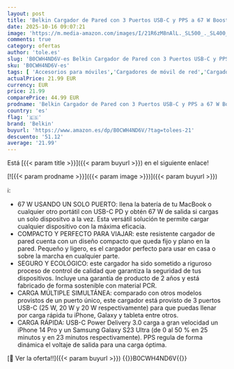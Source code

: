 ```yaml
---
layout: post
title: 'Belkin Cargador de Pared con 3 Puertos USB-C y PPS a 67 W BoostcCharge Pro  Carga rápida USB-C PD 3.1 para la Serie iPhone 16  15  MacBook Pro  AirPods  Galaxy y Otros con Power Delivery  Blanco'
date: 2025-10-16 09:07:21
image: 'https://m.media-amazon.com/images/I/21R6zM8nAlL._SL500_._SL400_.jpg'
comments: true
category: ofertas
author: 'tole.es'
slug: 'B0CWH4ND6V-es Belkin Cargador de Pared con 3 Puertos USB-C y PPS a 67 W...'
sku: 'B0CWH4ND6V-es'
tags: [ 'Accesorios para móviles','Cargadores de móvil de red','Cargadores para móviles','Comunicación móvil y accesorios','Electrónica','belkin','iphone','🇪🇸', ]
actualPrice: 21.99 EUR
currency: EUR
price: 21.99
comparePrice: 44.99 EUR
prodname: 'Belkin Cargador de Pared con 3 Puertos USB-C y PPS a 67 W BoostcCharge Pro  Carga rápida USB-C PD 3.1 para la Serie iPhone 16  15  MacBook Pro  AirPods  Galaxy y Otros con Power Delivery  Blanco'
country: 'es'
flag: '🇪🇸'
brand: 'Belkin'
buyurl: 'https://www.amazon.es/dp/B0CWH4ND6V/?tag=tolees-21'
descuento: '51.12'
average: '21.99'
---
```


Está [{{< param title >}}]({{< param buyurl >}}) en el siguiente enlace!

[![{{< param prodname >}}]({{< param image >}})]({{< param buyurl >}})

ℹ️:

- 67 W USANDO UN SOLO PUERTO: llena la batería de tu MacBook o cualquier otro portátil con USB-C PD y obtén 67 W de salida si cargas un solo dispositvo a la vez. Esta versátil solución te permite cargar cualquier dispositivo con la máxima eficacia.
- COMPACTO Y PERFECTO PARA VIAJAR: este resistente cargador de pared cuenta con un diseño compacto que queda fijo y plano en la pared. Pequeño y ligero, es el cargador perfecto para usar en casa o sobre la marcha en cualquier parte.
- SEGURO Y ECOLÓGICO: este cargador ha sido sometido a riguroso proceso de control de calidad que garantiza la seguridad de tus dispositivos. Incluye una garantía de producto de 2 años y está fabricado de forma sostenible con material PCR.
- CARGA MÚLTIPLE SIMULTÁNEA: comparado con otros modelos provistos de un puerto único, este cargador está provisto de 3 puertos USB-C (25 W, 20 W y 20 W respectivamente) para que puedas llenar por carga rápida tu iPhone, Galaxy y tableta entre otros.
- CARGA RÁPIDA: USB-C Power Delivery 3.0 carga a gran velocidad un iPhone 14 Pro y un Samsung Galaxy S23 Ultra (de 0 al 50 % en 25 minutos y en 23 minutos respectivamente). PPS regula de forma dinámica el voltaje de salida para una carga óptima.

[🛒 Ver la oferta!!]({{< param buyurl >}})
{{<world>}}B0CWH4ND6V{{</world>}}
